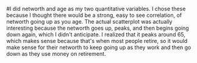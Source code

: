 #I did networth and age as my two quantitative variables. I chose these because I thought there would be a strong, easy to see correlation, of networth going up as you age. The actual scatterplot was actually interesting because the networth goes up, peaks, and then begins going down again, which I didn't anticipate. I realized that it peaks around 65, which makes sense because that's when most people retire, so it would make sense for their networth to keep going up as they work and then go down as they use money on retirement. 
